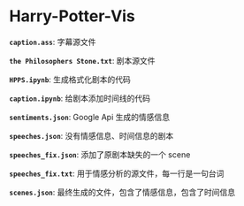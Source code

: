 # Harry-Potter-Vis

**``caption.ass``**: 字幕源文件

**``the Philosophers Stone.txt``**: 剧本源文件

**``HPPS.ipynb``**: 生成格式化剧本的代码

**``caption.ipynb``**: 给剧本添加时间线的代码

**``sentiments.json``**: Google Api 生成的情感信息

**``speeches.json``**: 没有情感信息、时间信息的剧本

**``speeches_fix.json``**: 添加了原剧本缺失的一个 scene

**``speeches_fix.txt``**: 用于情感分析的源文件，每一行是一句台词

**``scenes.json``**: 最终生成的文件，包含了情感信息，包含了时间信息
